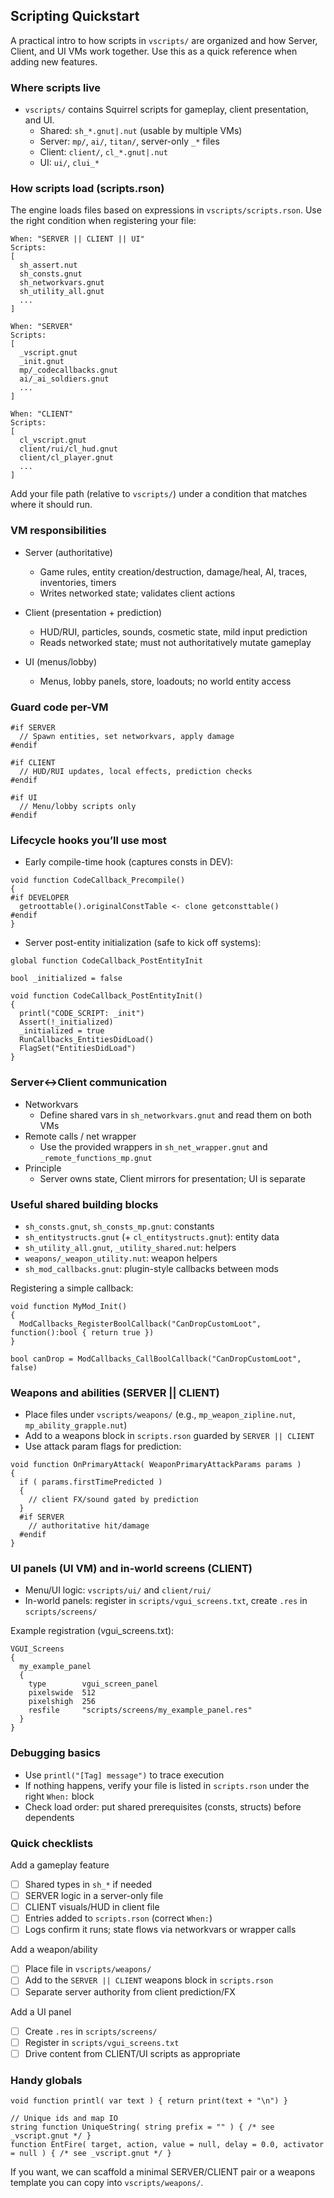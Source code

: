 ## Scripting Quickstart

A practical intro to how scripts in `vscripts/` are organized and how Server, Client, and UI VMs work together. Use this as a quick reference when adding new features.

### Where scripts live

- `vscripts/` contains Squirrel scripts for gameplay, client presentation, and UI.
  - Shared: `sh_*.gnut|.nut` (usable by multiple VMs)
  - Server: `mp/`, `ai/`, `titan/`, server-only `_*` files
  - Client: `client/`, `cl_*.gnut|.nut`
  - UI: `ui/`, `clui_*`

### How scripts load (scripts.rson)

The engine loads files based on expressions in `vscripts/scripts.rson`. Use the right condition when registering your file:

```text
When: "SERVER || CLIENT || UI"
Scripts:
[
  sh_assert.nut
  sh_consts.gnut
  sh_networkvars.gnut
  sh_utility_all.gnut
  ...
]

When: "SERVER"
Scripts:
[
  _vscript.gnut
  _init.gnut
  mp/_codecallbacks.gnut
  ai/_ai_soldiers.gnut
  ...
]

When: "CLIENT"
Scripts:
[
  cl_vscript.gnut
  client/rui/cl_hud.gnut
  client/cl_player.gnut
  ...
]
```

Add your file path (relative to `vscripts/`) under a condition that matches where it should run.

### VM responsibilities

- Server (authoritative)
  - Game rules, entity creation/destruction, damage/heal, AI, traces, inventories, timers
  - Writes networked state; validates client actions

- Client (presentation + prediction)
  - HUD/RUI, particles, sounds, cosmetic state, mild input prediction
  - Reads networked state; must not authoritatively mutate gameplay

- UI (menus/lobby)
  - Menus, lobby panels, store, loadouts; no world entity access

### Guard code per-VM

```nut
#if SERVER
  // Spawn entities, set networkvars, apply damage
#endif

#if CLIENT
  // HUD/RUI updates, local effects, prediction checks
#endif

#if UI
  // Menu/lobby scripts only
#endif
```

### Lifecycle hooks you’ll use most

- Early compile-time hook (captures consts in DEV):
```nut
void function CodeCallback_Precompile()
{
#if DEVELOPER
  getroottable().originalConstTable <- clone getconsttable()
#endif
}
```

- Server post-entity initialization (safe to kick off systems):
```nut
global function CodeCallback_PostEntityInit

bool _initialized = false

void function CodeCallback_PostEntityInit()
{
  printl("CODE_SCRIPT: _init")
  Assert(!_initialized)
  _initialized = true
  RunCallbacks_EntitiesDidLoad()
  FlagSet("EntitiesDidLoad")
}
```

### Server↔Client communication

- Networkvars
  - Define shared vars in `sh_networkvars.gnut` and read them on both VMs
- Remote calls / net wrapper
  - Use the provided wrappers in `sh_net_wrapper.gnut` and `_remote_functions_mp.gnut`
- Principle
  - Server owns state, Client mirrors for presentation; UI is separate

### Useful shared building blocks

- `sh_consts.gnut`, `sh_consts_mp.gnut`: constants
- `sh_entitystructs.gnut` (+ `cl_entitystructs.gnut`): entity data
- `sh_utility_all.gnut`, `_utility_shared.nut`: helpers
- `weapons/_weapon_utility.nut`: weapon helpers
- `sh_mod_callbacks.gnut`: plugin-style callbacks between mods

Registering a simple callback:
```nut
void function MyMod_Init()
{
  ModCallbacks_RegisterBoolCallback("CanDropCustomLoot", function():bool { return true })
}

bool canDrop = ModCallbacks_CallBoolCallback("CanDropCustomLoot", false)
```

### Weapons and abilities (SERVER || CLIENT)

- Place files under `vscripts/weapons/` (e.g., `mp_weapon_zipline.nut`, `mp_ability_grapple.nut`)
- Add to a weapons block in `scripts.rson` guarded by `SERVER || CLIENT`
- Use attack param flags for prediction:
```nut
void function OnPrimaryAttack( WeaponPrimaryAttackParams params )
{
  if ( params.firstTimePredicted )
  {
    // client FX/sound gated by prediction
  }
  #if SERVER
    // authoritative hit/damage
  #endif
}
```

### UI panels (UI VM) and in-world screens (CLIENT)

- Menu/UI logic: `vscripts/ui/` and `client/rui/`
- In-world panels: register in `scripts/vgui_screens.txt`, create `.res` in `scripts/screens/`

Example registration (vgui_screens.txt):
```text
VGUI_Screens
{
  my_example_panel
  {
    type        vgui_screen_panel
    pixelswide  512
    pixelshigh  256
    resfile     "scripts/screens/my_example_panel.res"
  }
}
```

### Debugging basics

- Use `printl("[Tag] message")` to trace execution
- If nothing happens, verify your file is listed in `scripts.rson` under the right `When:` block
- Check load order: put shared prerequisites (consts, structs) before dependents

### Quick checklists

Add a gameplay feature
- [ ] Shared types in `sh_*` if needed
- [ ] SERVER logic in a server-only file
- [ ] CLIENT visuals/HUD in client file
- [ ] Entries added to `scripts.rson` (correct `When:`)
- [ ] Logs confirm it runs; state flows via networkvars or wrapper calls

Add a weapon/ability
- [ ] Place file in `vscripts/weapons/`
- [ ] Add to the `SERVER || CLIENT` weapons block in `scripts.rson`
- [ ] Separate server authority from client prediction/FX

Add a UI panel
- [ ] Create `.res` in `scripts/screens/`
- [ ] Register in `scripts/vgui_screens.txt`
- [ ] Drive content from CLIENT/UI scripts as appropriate

### Handy globals

```nut
void function printl( var text ) { return print(text + "\n") }

// Unique ids and map IO
string function UniqueString( string prefix = "" ) { /* see _vscript.gnut */ }
function EntFire( target, action, value = null, delay = 0.0, activator = null ) { /* see _vscript.gnut */ }
```

If you want, we can scaffold a minimal SERVER/CLIENT pair or a weapons template you can copy into `vscripts/weapons/`.
